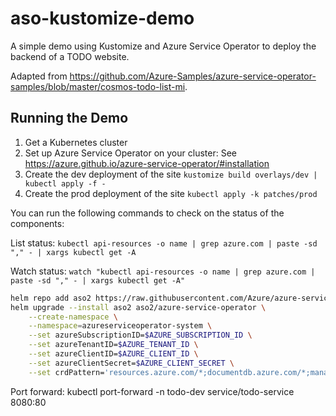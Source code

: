# aso-kustomize-demo
A simple demo using Kustomize and Azure Service Operator to deploy the backend of a TODO website.

Adapted from https://github.com/Azure-Samples/azure-service-operator-samples/blob/master/cosmos-todo-list-mi.

## Running the Demo

1. Get a Kubernetes cluster
2. Set up Azure Service Operator on your cluster: See https://azure.github.io/azure-service-operator/#installation
3. Create the dev deployment of the site `kustomize build overlays/dev | kubectl apply -f -`
4. Create the prod deployment of the site `kubectl apply -k patches/prod`

You can run the following commands to check on the status of the components:

List status:
`kubectl api-resources -o name | grep azure.com | paste -sd "," - | xargs kubectl get -A`

Watch status:
`watch "kubectl api-resources -o name | grep azure.com | paste -sd "," - | xargs kubectl get -A"`

```sh
helm repo add aso2 https://raw.githubusercontent.com/Azure/azure-service-operator/main/v2/charts
helm upgrade --install aso2 aso2/azure-service-operator \
    --create-namespace \
    --namespace=azureserviceoperator-system \
    --set azureSubscriptionID=$AZURE_SUBSCRIPTION_ID \
    --set azureTenantID=$AZURE_TENANT_ID \
    --set azureClientID=$AZURE_CLIENT_ID \
    --set azureClientSecret=$AZURE_CLIENT_SECRET \
    --set crdPattern='resources.azure.com/*;documentdb.azure.com/*;managedidentity.azure.com/*'
```

Port forward:
kubectl port-forward -n todo-dev service/todo-service 8080:80